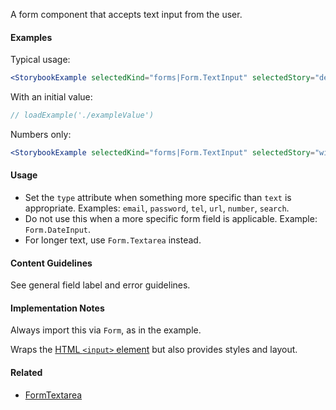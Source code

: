 A form component that accepts text input from the user.

#### Examples

Typical usage:

```jsx noeditor
<StorybookExample selectedKind="forms|Form.TextInput" selectedStory="default" />
```

With an initial value:

```jsx
// loadExample('./exampleValue')
```

Numbers only:

```jsx noeditor
<StorybookExample selectedKind="forms|Form.TextInput" selectedStory="with type number" />
```

#### Usage

- Set the `type` attribute when something more specific than `text` is appropriate. Examples: `email`, `password`, `tel`, `url`, `number`, `search`.
- Do not use this when a more specific form field is applicable. Example: `Form.DateInput`.
- For longer text, use `Form.Textarea` instead.

#### Content Guidelines

See general field label and error guidelines.

#### Implementation Notes

Always import this via `Form`, as in the example.

Wraps the [HTML `<input>` element](https://developer.mozilla.org/en-US/docs/Web/HTML/Element/input) but also provides styles and layout.

#### Related

- [FormTextarea](#!/FormTextarea)

